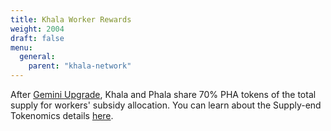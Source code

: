 ```yaml
---
title: Khala Worker Rewards
weight: 2004
draft: false
menu:
  general:
    parent: "khala-network"
---
```


After [Gemini Upgrade](https://khala.subsquare.io/democracy/referendum/27), Khala and Phala share 70% PHA tokens of the total supply for workers' subsidy allocation. You can learn about the Supply-end Tokenomics details [here](/en-us/general/phala-network/tokenomics/).
